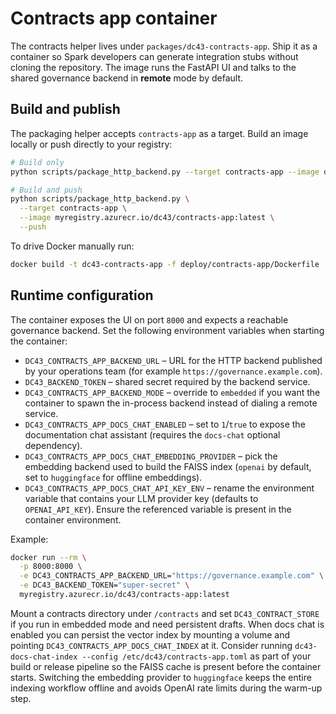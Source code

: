# Contracts app container

The contracts helper lives under `packages/dc43-contracts-app`. Ship it as a container so
Spark developers can generate integration stubs without cloning the repository. The image
runs the FastAPI UI and talks to the shared governance backend in **remote** mode by
default.

## Build and publish

The packaging helper accepts `contracts-app` as a target. Build an image locally or push
directly to your registry:

```bash
# Build only
python scripts/package_http_backend.py --target contracts-app --image dc43-contracts-app:local

# Build and push
python scripts/package_http_backend.py \
  --target contracts-app \
  --image myregistry.azurecr.io/dc43/contracts-app:latest \
  --push
```

To drive Docker manually run:

```bash
docker build -t dc43-contracts-app -f deploy/contracts-app/Dockerfile .
```

## Runtime configuration

The container exposes the UI on port `8000` and expects a reachable governance backend.
Set the following environment variables when starting the container:

- `DC43_CONTRACTS_APP_BACKEND_URL` – URL for the HTTP backend published by your
  operations team (for example `https://governance.example.com`).
- `DC43_BACKEND_TOKEN` – shared secret required by the backend service.
- `DC43_CONTRACTS_APP_BACKEND_MODE` – override to `embedded` if you want the container to
  spawn the in-process backend instead of dialing a remote service.
- `DC43_CONTRACTS_APP_DOCS_CHAT_ENABLED` – set to `1`/`true` to expose the documentation chat assistant
  (requires the `docs-chat` optional dependency).
- `DC43_CONTRACTS_APP_DOCS_CHAT_EMBEDDING_PROVIDER` – pick the embedding backend used to build the
  FAISS index (`openai` by default, set to `huggingface` for offline embeddings).
- `DC43_CONTRACTS_APP_DOCS_CHAT_API_KEY_ENV` – rename the environment variable that contains your LLM provider key
  (defaults to `OPENAI_API_KEY`). Ensure the referenced variable is present in the container environment.

Example:

```bash
docker run --rm \
  -p 8000:8000 \
  -e DC43_CONTRACTS_APP_BACKEND_URL="https://governance.example.com" \
  -e DC43_BACKEND_TOKEN="super-secret" \
  myregistry.azurecr.io/dc43/contracts-app:latest
```

Mount a contracts directory under `/contracts` and set `DC43_CONTRACT_STORE` if you run in
embedded mode and need persistent drafts. When docs chat is enabled you can persist the vector
index by mounting a volume and pointing `DC43_CONTRACTS_APP_DOCS_CHAT_INDEX` at it. Consider
running `dc43-docs-chat-index --config /etc/dc43/contracts-app.toml` as part of your build or
release pipeline so the FAISS cache is present before the container starts. Switching the
embedding provider to `huggingface` keeps the entire indexing workflow offline and avoids
OpenAI rate limits during the warm-up step.
